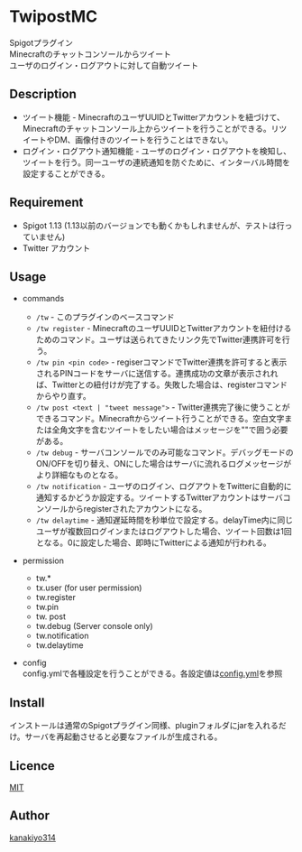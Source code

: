 # TwipostMC
Spigotプラグイン  
Minecraftのチャットコンソールからツイート  
ユーザのログイン・ログアウトに対して自動ツイート  

## Description
- ツイート機能 - MinecraftのユーザUUIDとTwitterアカウントを紐づけて、Minecraftのチャットコンソール上からツイートを行うことができる。リツイートやDM、画像付きのツイートを行うことはできない。
- ログイン・ログアウト通知機能 - ユーザのログイン・ログアウトを検知し、ツイートを行う。同一ユーザの連続通知を防ぐために、インターバル時間を設定することができる。

## Requirement
- Spigot 1.13 (1.13以前のバージョンでも動くかもしれませんが、テストは行っていません)  
- Twitter アカウント

## Usage
- commands  
  - `/tw` - このプラグインのベースコマンド
  - `/tw register` - MinecraftのユーザUUIDとTwitterアカウントを紐付けるためのコマンド。ユーザは送られてきたリンク先でTwitter連携許可を行う。
  - `/tw pin <pin code>` - regiserコマンドでTwitter連携を許可すると表示されるPINコードをサーバに送信する。連携成功の文章が表示されれば、Twitterとの紐付けが完了する。失敗した場合は、registerコマンドからやり直す。
  - `/tw post <text | "tweet message">` - Twitter連携完了後に使うことができるコマンド。Minecraftからツイート行うことができる。空白文字または全角文字を含むツイートをしたい場合はメッセージを""で囲う必要がある。
  - `/tw debug` - サーバコンソールでのみ可能なコマンド。デバッグモードのON/OFFを切り替え、ONにした場合はサーバに流れるログメッセージがより詳細なものとなる。
  - `/tw notification` - ユーザのログイン、ログアウトをTwitterに自動的に通知するかどうか設定する。ツイートするTwitterアカウントはサーバコンソールからregisterされたアカウントになる。
  - `/tw delaytime` - 通知遅延時間を秒単位で設定する。delayTime内に同じユーザが複数回ログインまたはログアウトした場合、ツイート回数は1回となる。0に設定した場合、即時にTwitterによる通知が行われる。
  
- permission
  - tw.*
  - tx.user (for user permission)
  - tw.register
  - tw.pin
  - tw. post
  - tw.debug (Server console only)
  - tw.notification
  - tw.delaytime

- config  
config.ymlで各種設定を行うことができる。各設定値は[config.yml](https://github.com/kanakiyo314/TwipostMC/blob/master/src/main/resources/config.yml)を参照  
  
## Install
インストールは通常のSpigotプラグイン同様、pluginフォルダにjarを入れるだけ。サーバを再起動させると必要なファイルが生成される。

## Licence
[MIT](https://github.com/kanakiyo314/TwipostMC/blob/master/LICENSE)

## Author
[kanakiyo314](https://github.com/kanakiyo314)
